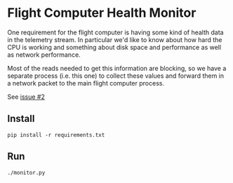 # Flight Computer Health Monitor

One requirement for the flight computer is having some kind of health data in
the telemetry stream. In particular we'd like to know about how hard the CPU
is working and something about disk space and performance as well as network
performance.

Most of the reads needed to get this information are blocking, so we have
a separate process (i.e. this one) to collect these values and forward them
in a network packet to the main flight computer process.

See [issue #2](https://github.com/psas/av3-fc/issues/2)


## Install

    pip install -r requirements.txt


## Run

    ./monitor.py
